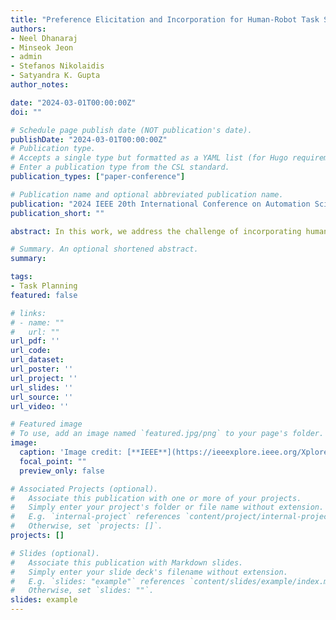 ```yaml
---
title: "Preference Elicitation and Incorporation for Human-Robot Task Scheduling"
authors:
- Neel Dhanaraj
- Minseok Jeon
- admin
- Stefanos Nikolaidis
- Satyandra K. Gupta
author_notes:

date: "2024-03-01T00:00:00Z"
doi: ""

# Schedule page publish date (NOT publication's date).
publishDate: "2024-03-01T00:00:00Z"
# Publication type.
# Accepts a single type but formatted as a YAML list (for Hugo requirements).
# Enter a publication type from the CSL standard.
publication_types: ["paper-conference"]

# Publication name and optional abbreviated publication name.
publication: "2024 IEEE 20th International Conference on Automation Science and Engineering (CASE)"
publication_short: ""

abstract: In this work, we address the challenge of incorporating human preferences into the task-scheduling process for human-robot teams. Humans have various individual preferences that can be influenced by context and situational information. Incorporating these preferences can lead to improved team performance. Our main contribution is a framework that helps elicit and incorporate preferences during task scheduling. We achieve this by proposing 1) a constraint programming method to generate a range of plans, 2) an intelligent approach for selecting and presenting task schedules based on task features, and 3) a preference incorporation method that uses large language models to convert preferences into soft constraints. Our results demonstrate that we can efficiently generate diverse plans for preference elicitation and incorporate them into the task-scheduling process. We evaluate our framework using an assembly-inspired case study and show how it can effectively incorporate complex and realistic preferences. Our implementation can be found at github.com/RROS-Lab/Human-Robot-Preference-Planning.

# Summary. An optional shortened abstract.
summary: 

tags:
- Task Planning
featured: false

# links:
# - name: ""
#   url: ""
url_pdf: ''
url_code: 
url_dataset: 
url_poster: ''
url_project: ''
url_slides: ''
url_source: ''
url_video: ''

# Featured image
# To use, add an image named `featured.jpg/png` to your page's folder. 
image:
  caption: 'Image credit: [**IEEE**](https://ieeexplore.ieee.org/Xplore/home.jsp)'
  focal_point: ""
  preview_only: false

# Associated Projects (optional).
#   Associate this publication with one or more of your projects.
#   Simply enter your project's folder or file name without extension.
#   E.g. `internal-project` references `content/project/internal-project/index.md`.
#   Otherwise, set `projects: []`.
projects: []

# Slides (optional).
#   Associate this publication with Markdown slides.
#   Simply enter your slide deck's filename without extension.
#   E.g. `slides: "example"` references `content/slides/example/index.md`.
#   Otherwise, set `slides: ""`.
slides: example
---
```


<!-- {{% callout note %}}
Click the *Cite* button above to demo the feature to enable visitors to import publication metadata into their reference management software.
{{% /callout %}}

{{% callout note %}}
Create your slides in Markdown - click the *Slides* button to check out the example.
{{% /callout %}} -->

<!-- Add the publication's **full text** or **supplementary notes** here. You can use rich formatting such as including [code, math, and images](https://docs.hugoblox.com/content/writing-markdown-latex/). -->
